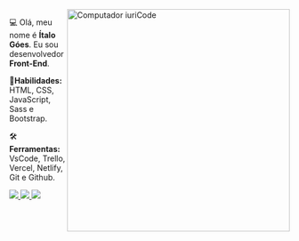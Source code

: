  <img src="https://raw.githubusercontent.com/MicaelliMedeiros/micaellimedeiros/master/image/computer-illustration.png" min-width="400px" max-width="400px" width="400px" align="right" alt="Computador iuriCode">

:computer: Olá, meu nome é **Ítalo Góes**. Eu sou desenvolvedor **Front-End**.

🦄**Habilidades:** HTML, CSS, JavaScript, Sass e Bootstrap.

🛠**Ferramentas:** VsCode, Trello, Vercel, Netlify, Git e Github.

 

<a href="https://wa.me/+5571983741004" alt="WhatsApp" target="_blank">
<img src="https://img.shields.io/badge/WhatsApp-25D366?style=for-the-badge&logo=whatsapp&logoColor=white"/>
</a> 

<a href="https://www.linkedin.com/in/italo-goes/" alt="Linkedin" target="_blank">
<img src="https://img.shields.io/badge/LinkedIn-0077B5?style=for-the-badge&logo=linkedin&logoColor=white"/>
</a> 

<a href="https://www.intagram.com/italo_hgs/" alt="Instagram" target="_blank">
<img src="https://img.shields.io/badge/Instagram-E4405F?style=for-the-badge&logo=instagram&logoColor=white"/>
</a> 
